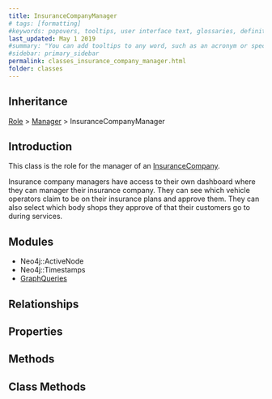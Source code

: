 ```yaml
---
title: InsuranceCompanyManager
# tags: [formatting]
#keywords: popovers, tooltips, user interface text, glossaries, definitions
last_updated: May 1 2019
#summary: "You can add tooltips to any word, such as an acronym or specialized term. Tooltips work well for glossary definitions, because you don't have to keep repeating the definition, nor do you assume the reader already knows the word's meaning."
#sidebar: primary_sidebar
permalink: classes_insurance_company_manager.html
folder: classes
---
```


## Inheritance

[Role](/classes_role) > [Manager](/classes_manager) > InsuranceCompanyManager

## Introduction

This class is the role for the manager of an [InsuranceCompany](/classes_insurance_company).

Insurance company managers have access to their own dashboard where they can manager their insurance company. They can see which vehicle operators claim to be on their insurance plans and approve them. They can also select which body shops they approve of that their customers go to during services.

## Modules

* Neo4j::ActiveNode
* Neo4j::Timestamps
* [GraphQueries](/modules_graph_queries.html)

## Relationships

## Properties

## Methods

## Class Methods
